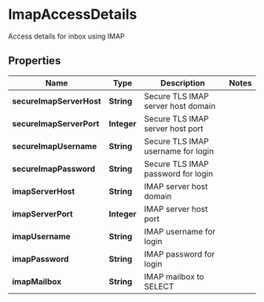 

# ImapAccessDetails

Access details for inbox using IMAP

## Properties

| Name | Type | Description | Notes |
|------------ | ------------- | ------------- | -------------|
|**secureImapServerHost** | **String** | Secure TLS IMAP server host domain |  |
|**secureImapServerPort** | **Integer** | Secure TLS IMAP server host port |  |
|**secureImapUsername** | **String** | Secure TLS IMAP username for login |  |
|**secureImapPassword** | **String** | Secure TLS IMAP password for login |  |
|**imapServerHost** | **String** | IMAP server host domain |  |
|**imapServerPort** | **Integer** | IMAP server host port |  |
|**imapUsername** | **String** | IMAP username for login |  |
|**imapPassword** | **String** | IMAP password for login |  |
|**imapMailbox** | **String** | IMAP mailbox to SELECT |  |



